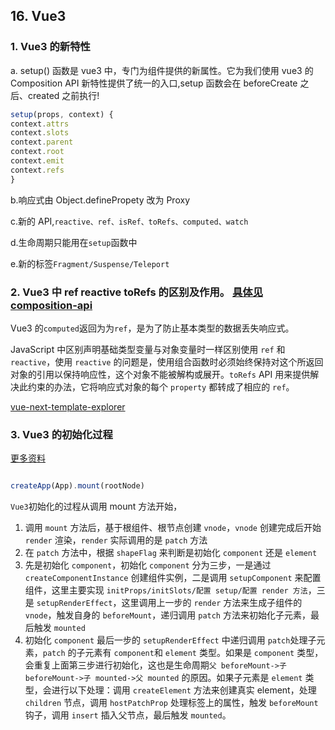 ## 16. Vue3

### 1. Vue3 的新特性

a. setup() 函数是 vue3 中，专门为组件提供的新属性。它为我们使用 vue3 的 Composition API 新特性提供了统一的入口,setup 函数会在 beforeCreate 之后、created 之前执行!

```js
setup(props, context) {
context.attrs
context.slots
context.parent
context.root
context.emit
context.refs
}

```

b.响应式由 Object.definePropety 改为 Proxy

c.新的 API,`reactive、ref、isRef、toRefs、computed、watch`

d.生命周期只能用在`setup`函数中

e.新的标签`Fragment/Suspense/Teleport`

### 2. Vue3 中 ref reactive toRefs 的区别及作用。 [具体见 composition-api](https://composition-api.vuejs.org/api.html#customref)

Vue3 的`computed`返回为为`ref`，是为了防止基本类型的数据丢失响应式。

JavaScript 中区别声明基础类型变量与对象变量时一样区别使用 `ref` 和 `reactive`，使用 `reactive` 的问题是，使用组合函数时必须始终保持对这个所返回对象的引用以保持响应性，这个对象不能被解构或展开。`toRefs` API 用来提供解决此约束的办法，它将响应式对象的每个 `property` 都转成了相应的 `ref`。

[vue-next-template-explorer](https://vue-next-template-explorer.netlify.app/#%7B%22src%22%3A%22%3Cdiv%3EHello%20World!%3C%2Fdiv%3E%22%2C%22options%22%3A%7B%22mode%22%3A%22module%22%2C%22prefixIdentifiers%22%3Afalse%2C%22optimizeImports%22%3Afalse%2C%22hoistStatic%22%3Afalse%2C%22cacheHandlers%22%3Afalse%2C%22scopeId%22%3Anull%2C%22ssrCssVars%22%3A%22%7B%20color%20%7D%22%2C%22bindingMetadata%22%3A%7B%22TestComponent%22%3A%22setup%22%2C%22foo%22%3A%22setup%22%2C%22bar%22%3A%22props%22%7D%2C%22optimizeBindings%22%3Afalse%7D%7D)

### 3. Vue3 的初始化过程

[更多资料](https://www.yuque.com/woniuppp/vue3)

<img :src="$withBase('/assets/vue3-init.jpg')">

```js
createApp(App).mount(rootNode)
```

`Vue3`初始化的过程从调用 mount 方法开始，

1. 调用 `mount` 方法后，基于根组件、根节点创建 `vnode`，`vnode` 创建完成后开始 `render` 渲染，`render` 实际调用的是 `patch` 方法
2. 在 `patch` 方法中，根据 `shapeFlag` 来判断是初始化 `component` 还是 `element`
3. 先是初始化 `component`，初始化 `component` 分为三步，一是通过 `createComponentInstance` 创建组件实例，二是调用 `setupComponent` 来配置组件，这里主要实现 `initProps/initSlots/配置 setup/配置 render 方法`，三是 `setupRenderEffect`，这里调用上一步的 `render` 方法来生成子组件的 `vnode`，触发自身的 `beforeMount`，递归调用 `patch` 方法来初始化子元素，最后触发 `mounted`
4. 初始化 `component` 最后一步的 `setupRenderEffect` 中递归调用 `patch`处理子元素，`patch` 的子元素有 `component`和 `element` 类型。如果是 `component` 类型，会重复上面第三步进行初始化，这也是生命周期`父 beforeMount->子 beforeMount->子 mounted->父 mounted` 的原因。如果子元素是 `element` 类型，会进行以下处理：调用 `createElement` 方法来创建真实 element，处理 `children` 节点，调用 `hostPatchProp` 处理标签上的属性，触发 `beforeMount` 钩子，调用 `insert` 插入父节点，最后触发 `mounted`。
